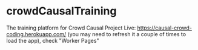 # crowdCausalTraining
The training platform for Crowd Causal Project
Live: https://causal-crowd-coding.herokuapp.com/ (you may need to refresh it a couple of times to load the app), check "Worker Pages"
